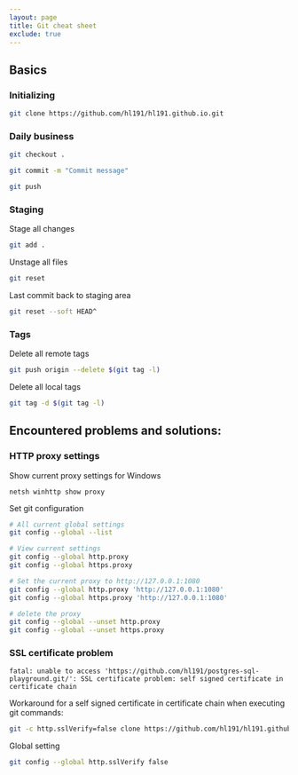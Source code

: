 ```yaml
---
layout: page
title: Git cheat sheet
exclude: true
---
```


## Basics

### Initializing

```bash
git clone https://github.com/hl191/hl191.github.io.git
```

### Daily business

```bash
git checkout .
```

```bash
git commit -m "Commit message"
```

```bash
git push
```

### Staging
Stage all changes
```bash
git add .
```
Unstage all files
```bash
git reset
```
Last commit back to staging area
```bash
git reset --soft HEAD^
```

### Tags

Delete all remote tags
```bash
git push origin --delete $(git tag -l)
```
Delete all local tags
```bash
git tag -d $(git tag -l)
```

## Encountered problems and solutions:

### HTTP proxy settings

Show current proxy settings for Windows

```
netsh winhttp show proxy
```

Set git configuration

```bash
# All current global settings
git config --global --list

# View current settings
git config --global http.proxy
git config --global https.proxy

# Set the current proxy to http://127.0.0.1:1080
git config --global http.proxy 'http://127.0.0.1:1080'
git config --global https.proxy 'http://127.0.0.1:1080'

# delete the proxy
git config --global --unset http.proxy
git config --global --unset https.proxy
```

### SSL certificate problem
```
fatal: unable to access 'https://github.com/hl191/postgres-sql-playground.git/': SSL certificate problem: self signed certificate in certificate chain
```

Workaround for a self signed certificate in certificate chain when executing git commands:
```bash
git -c http.sslVerify=false clone https://github.com/hl191/hl191.github.io.git
```

Global setting
```bash
git config --global http.sslVerify false
```
